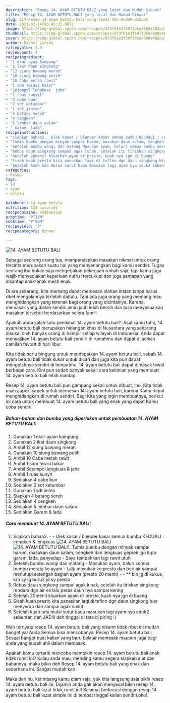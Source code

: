 ```yaml
---
description: "Resep 14. AYAM BETUTU BALI yang lezat dan Mudah Dibuat"
title: "Resep 14. AYAM BETUTU BALI yang lezat dan Mudah Dibuat"
slug: 814-resep-14-ayam-betutu-bali-yang-lezat-dan-mudah-dibuat
date: 2021-02-14T05:45:27.887Z
image: https://img-global.cpcdn.com/recipes/d73f61e3f59f3dce/680x482cq70/14-ayam-betutu-bali-foto-resep-utama.jpg
thumbnail: https://img-global.cpcdn.com/recipes/d73f61e3f59f3dce/680x482cq70/14-ayam-betutu-bali-foto-resep-utama.jpg
cover: https://img-global.cpcdn.com/recipes/d73f61e3f59f3dce/680x482cq70/14-ayam-betutu-bali-foto-resep-utama.jpg
author: Rachel Larson
ratingvalue: 3.9
reviewcount: 4
recipeingredient:
- "1 ekor ayam kampung"
- "2 ikat daun singkong"
- "12 siung bawang merah"
- "10 siung bswang putih"
- "10 Cabe merah rawit"
- "1 sdm terasi bakar"
- "Sejempol lengkuas  jahe"
- "1 ruas kunyit"
- "4 cabe bun"
- "2 sdt ketumbar"
- "1 sdt jinten"
- "4 batang sereh"
- "4 cengkeh"
- "5 lembar daun salam"
- " Garam  lada"
recipeinstructions:
- "Siapkan bahan2.  Ulek kasar / blender kasar semua bumbu KECUALI : cengkeh &amp; lengkuas"
- "Tumis bumbu dengan minyak sampai harum, masukan daun salam, cengkeh dan lengkuas geprek jgn lupa garam, lada, penyedap Saya tambahkan lagi rawit utuh"
- "Setelah bumbu wangi dan matang Masukan ayam, baluri semua bumbu merata ke ayam Lalu masukan ke presto dan beri air sampai menutupi setengah bagian ayam (presto 20 menit)  ** blh jg di kukus, krn sy lg buru2 jd sy presto"
- "Rebus daun singkong sampai agak lunak, setelah itu tiriskan singkong rendam dgn air es lalu peras daun nya sampai kering"
- "Setelah 20menit kluarkan ayam dr presto, kuah nya jgn di buang"
- "Sisah kuah presto kita panaskan lagi di teflon dgn daun singkong biar menyerap dan sampai agak susut"
- "Setelah kuah uda mulai surut baeu masukan lagi ayam nya aduk2 sebentar, dan JADIII deh tinggal di tata di piring :)"
categories:
- Resep
tags:
- 14
- ayam
- betutu

katakunci: 14 ayam betutu 
nutrition: 124 calories
recipecuisine: Indonesian
preptime: "PT12M"
cooktime: "PT50M"
recipeyield: "2"
recipecategory: Dinner

---
```



![14. AYAM BETUTU BALI](https://img-global.cpcdn.com/recipes/d73f61e3f59f3dce/680x482cq70/14-ayam-betutu-bali-foto-resep-utama.jpg)

Sebagai seorang orang tua, mempersiapkan masakan nikmat untuk orang tercinta merupakan suatu hal yang menyenangkan bagi kamu sendiri. Tugas seorang ibu bukan saja mengerjakan pekerjaan rumah saja, tapi kamu juga wajib menyediakan keperluan nutrisi tercukupi dan juga santapan yang disantap anak-anak mesti enak.

Di era  sekarang, kita memang dapat memesan olahan instan tanpa harus ribet mengolahnya terlebih dahulu. Tapi ada juga orang yang memang mau menghidangkan yang terenak bagi orang yang dicintainya. Karena, memasak yang diolah sendiri akan jauh lebih bersih dan bisa menyesuaikan masakan tersebut berdasarkan selera famili. 



Apakah anda salah satu penikmat 14. ayam betutu bali?. Asal kamu tahu, 14. ayam betutu bali merupakan hidangan khas di Nusantara yang sekarang disukai oleh banyak orang di hampir setiap wilayah di Indonesia. Anda dapat menyajikan 14. ayam betutu bali sendiri di rumahmu dan dapat dijadikan camilan favorit di hari libur.

Kita tidak perlu bingung untuk mendapatkan 14. ayam betutu bali, sebab 14. ayam betutu bali tidak sukar untuk dicari dan juga kita pun dapat mengolahnya sendiri di tempatmu. 14. ayam betutu bali dapat dimasak lewat berbagai cara. Kini pun sudah banyak sekali cara kekinian yang membuat 14. ayam betutu bali lebih mantap.

Resep 14. ayam betutu bali pun gampang sekali untuk dibuat, lho. Kita tidak usah capek-capek untuk memesan 14. ayam betutu bali, karena Kamu dapat menghidangkan di rumah sendiri. Bagi Kita yang ingin membuatnya, berikut ini cara untuk membuat 14. ayam betutu bali yang enak yang dapat Kamu coba sendiri.

<!--inarticleads1-->

##### Bahan-bahan dan bumbu yang diperlukan untuk pembuatan 14. AYAM BETUTU BALI:

1. Gunakan 1 ekor ayam kampung
1. Gunakan 2 ikat daun singkong
1. Ambil 12 siung bawang merah
1. Gunakan 10 siung bswang putih
1. Ambil 10 Cabe merah rawit
1. Ambil 1 sdm terasi bakar
1. Ambil Sejempol lengkuas &amp; jahe
1. Ambil 1 ruas kunyit
1. Sediakan 4 cabe bun
1. Sediakan 2 sdt ketumbar
1. Gunakan 1 sdt jinten
1. Siapkan 4 batang sereh
1. Sediakan 4 cengkeh
1. Sediakan 5 lembar daun salam
1. Sediakan  Garam &amp; lada




<!--inarticleads2-->

##### Cara membuat 14. AYAM BETUTU BALI:

1. Siapkan bahan2. -  - Ulek kasar / blender kasar semua bumbu KECUALI : cengkeh &amp; lengkuas
<img src="https://img-global.cpcdn.com/steps/1d8e8de347ddd5eb/160x128cq70/14-ayam-betutu-bali-langkah-memasak-1-foto.jpg" alt="14. AYAM BETUTU BALI"><img src="https://img-global.cpcdn.com/steps/550a9b999ee21398/160x128cq70/14-ayam-betutu-bali-langkah-memasak-1-foto.jpg" alt="14. AYAM BETUTU BALI">1. Tumis bumbu dengan minyak sampai harum, masukan daun salam, cengkeh dan lengkuas geprek jgn lupa garam, lada, penyedap - Saya tambahkan lagi rawit utuh
1. Setelah bumbu wangi dan matang - Masukan ayam, baluri semua bumbu merata ke ayam - Lalu masukan ke presto dan beri air sampai menutupi setengah bagian ayam (presto 20 menit) -  - ** blh jg di kukus, krn sy lg buru2 jd sy presto
1. Rebus daun singkong sampai agak lunak, setelah itu tiriskan singkong rendam dgn air es lalu peras daun nya sampai kering
1. Setelah 20menit kluarkan ayam dr presto, kuah nya jgn di buang
1. Sisah kuah presto kita panaskan lagi di teflon dgn daun singkong biar menyerap dan sampai agak susut
1. Setelah kuah uda mulai surut baeu masukan lagi ayam nya aduk2 sebentar, dan JADIII deh tinggal di tata di piring :)




Wah ternyata resep 14. ayam betutu bali yang nikamt tidak ribet ini mudah banget ya! Anda Semua bisa mencobanya. Resep 14. ayam betutu bali Sesuai banget buat kalian yang baru belajar memasak maupun juga bagi anda yang sudah ahli dalam memasak.

Apakah kamu tertarik mencoba membikin resep 14. ayam betutu bali enak tidak rumit ini? Kalau anda mau, mending kamu segera siapkan alat dan bahannya, maka bikin deh Resep 14. ayam betutu bali yang enak dan sederhana ini. Sangat mudah kan. 

Maka dari itu, ketimbang kamu diam saja, yuk kita langsung saja bikin resep 14. ayam betutu bali ini. Dijamin anda gak akan menyesal bikin resep 14. ayam betutu bali lezat tidak rumit ini! Selamat berkreasi dengan resep 14. ayam betutu bali lezat simple ini di tempat tinggal kalian sendiri,oke!.

